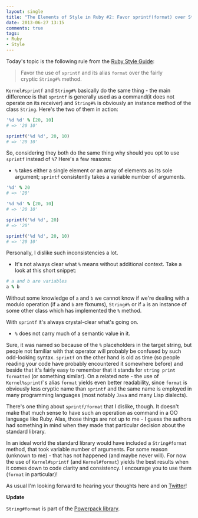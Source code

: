 ```yaml
---
layout: single
title: "The Elements of Style in Ruby #2: Favor sprintf(format) over String#%"
date: 2013-06-27 13:15
comments: true
tags:
- Ruby
- Style
---
```


Today's topic is the following rule from the [Ruby Style Guide](https://github.com/rubocop-hq/ruby-style-guide):

> Favor the use of `sprintf` and its alias `format` over the fairly </br>
> cryptic `String#%` method.

`Kernel#sprintf` and `String#%` basically do the same thing - the main
difference is that `sprintf` is generally used as a command(it does
not operate on its receiver) and `String#%` is obviously an instance
method of the class `String`. Here's the two of them in action:

``` ruby
'%d %d' % [20, 10]
# => '20 10'

sprintf('%d %d', 20, 10)
# => '20 10'
```

So, considering they both do the same thing why should you opt to use
`sprintf` instead of `%`? Here's a few reasons:

* `%` takes either a single element or an array of elements as its
  sole argument; `sprintf` consistently takes a variable number of
  arguments.

``` ruby
'%d' % 20
# => '20'

'%d %d' % [20, 10]
# => '20 10'

sprintf('%d %d', 20)
# => '20'

sprintf('%d %d', 20, 10)
# => '20 10'
```

Personally, I dislike such inconsistencies a lot.

* It's not always clear what `%` means without additional
  context. Take a look at this short snippet:

``` ruby
# a and b are variables
a % b
```

Without some knowledge of `a` and `b` we cannot know if we're dealing
with a modulo operation (if `a` and `b` are fixnums), `String#%` or if
`a` is an instance of some other class which has implemented the `%`
method.

With `sprintf` it's always crystal-clear what's going on.

* `%` does not carry much of a semantic value in it.

Sure, it was named so because of the `%` placeholders in the target
string, but people not familiar with that operator will probably be
confused by such odd-looking syntax. `sprintf` on the other hand is
old as time (so people reading your code have probably encountered it
somewhere before) and beside that it's fairly easy to remember that it
stands for `string print formatted` (or something similar). On a
related note - the use of `Kernel%sprintf`'s alias `format` yields
even better readability, since `format` is obviously less cryptic name
than `sprintf` and the same name is employed in many programming
languages (most notably `Java` and many Lisp dialects).

There's one thing about `sprintf/format` that I dislike, though. It
doesn't make that much sense to have such an operation as command in a
OO language like Ruby. Alas, those things are not up to me - I guess
the authors had something in mind when they made that particular
decision about the standard library.

In an ideal world the standard library would have included a
`String#format` method, that took variable number of arguments. For
some reason (unknown to me) - that has not happened (and maybe never
will). For now the use of `Kernel#sprintf` (and `Kernel#format`)
yields the best results when it comes down to code clarity and
consistency. I encourage you to use them (`format` in particular)!

As usual I'm looking forward to hearing your thoughts here and on
[Twitter](http://twitter.com/bbatsov)!

**Update**

`String#format` is part of the [Powerpack library](https://github.com/bbatsov/powerpack).
